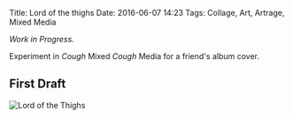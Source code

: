 Title: Lord of the thighs
Date: 2016-06-07 14:23
Tags: Collage, Art, Artrage, Mixed Media

*Work in Progress.*

Experiment in *Cough* Mixed *Cough* Media for a friend's album cover.

## First Draft

![Lord of the Thighs](../images/soviet-books/collage1-2.jpg)
